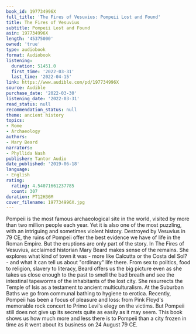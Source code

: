 ```yaml
---
book_id: 197734996X
full_title: 'The Fires of Vesuvius: Pompeii Lost and Found'
title: The Fires of Vesuvius
subtitle: Pompeii Lost and Found
asin: 197734996X
length: '45375000'
owned: 'true'
type: audiobook
format: Audiobook
listening:
  duration: 51451.0
  first_time: '2022-03-31'
  last_time: '2022-04-15'
link: https://www.audible.com/pd/197734996X
source: Audible
purchase_date: '2022-03-30'
listening_date: '2022-03-31'
read_status: null
recommendation_status: null
theme: ancient history
topics:
- Rome
- Archaeology
authors:
- Mary Beard
narrators:
- Phyllida Nash
publisher: Tantor Audio
date_published: '2019-06-18'
language:
- English
rating:
  rating: 4.54071661237785
  count: 307
duration: PT12H36M
cover_filename: 197734996X.jpg
---
```

Pompeii is the most famous archaeological site in the world, visited by more than two million people each year. Yet it is also one of the most puzzling, with an intriguing and sometimes violent history.
Destroyed by Vesuvius in 79 CE, the ruins of Pompeii offer the best evidence we have of life in the Roman Empire. But the eruptions are only part of the story. In The Fires of Vesuvius, acclaimed historian Mary Beard makes sense of the remains. She explores what kind of town it was - more like Calcutta or the Costa del Sol? - and what it can tell us about "ordinary" life there. From sex to politics, food to religion, slavery to literacy, Beard offers us the big picture even as she takes us close enough to the past to smell the bad breath and see the intestinal tapeworms of the inhabitants of the lost city. She resurrects the Temple of Isis as a testament to ancient multiculturalism. At the Suburban Baths we go from communal bathing to hygiene to erotica.
Recently, Pompeii has been a focus of pleasure and loss: from Pink Floyd's memorable rock concert to Primo Levi's elegy on the victims. But Pompeii still does not give up its secrets quite as easily as it may seem. This book shows us how much more and less there is to Pompeii than a city frozen in time as it went about its business on 24 August 79 CE.

